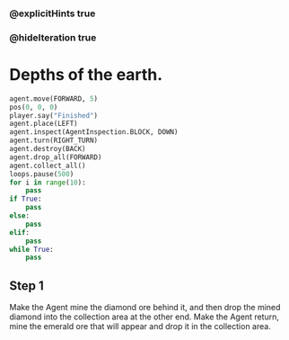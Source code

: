 ### @explicitHints true
### @hideIteration true 
# Depths of the earth. 

```python
agent.move(FORWARD, 5)
pos(0, 0, 0)
player.say("Finished")
agent.place(LEFT)
agent.inspect(AgentInspection.BLOCK, DOWN) 
agent.turn(RIGHT_TURN)
agent.destroy(BACK)
agent.drop_all(FORWARD)
agent.collect_all()
loops.pause(500)
for i in range(10):
    pass
if True: 
    pass
else: 
    pass
elif:
    pass
while True:
    pass
```

## Step 1
Make the Agent mine the diamond ore behind it, and then drop the mined diamond into the collection area at the other end. Make the Agent return, 
mine the emerald ore that will appear and drop it in the collection area. 

